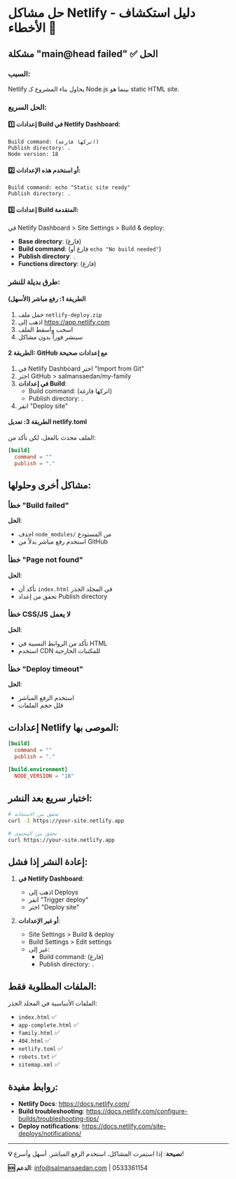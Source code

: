 # حل مشاكل Netlify - دليل استكشاف الأخطاء 🔧

## مشكلة "main@head failed" ✅ الحل

### السبب:
Netlify يحاول بناء المشروع كـ Node.js بينما هو static HTML site.

### الحل السريع:

#### 1️⃣ إعدادات Build في Netlify Dashboard:
```
Build command: (اتركها فارغة)
Publish directory: .
Node version: 18
```

#### 2️⃣ أو استخدم هذه الإعدادات:
```
Build command: echo "Static site ready"
Publish directory: .
```

#### 3️⃣ إعدادات Build المتقدمة:
في Netlify Dashboard > Site Settings > Build & deploy:
- **Base directory**: (فارغ)
- **Build command**: (فارغ أو `echo "No build needed"`)
- **Publish directory**: `.`
- **Functions directory**: (فارغ)

### طرق بديلة للنشر:

#### الطريقة 1: رفع مباشر (الأسهل)
1. حمل ملف `netlify-deploy.zip`
2. اذهب إلى https://app.netlify.com
3. اسحب وأسقط الملف
4. سينشر فوراً بدون مشاكل

#### الطريقة 2: GitHub مع إعدادات صحيحة
1. في Netlify Dashboard اختر "Import from Git"
2. اختر GitHub > salmansaedan/my-family
3. **في إعدادات Build**:
   - Build command: (اتركها فارغة)
   - Publish directory: `.`
4. انقر "Deploy site"

#### الطريقة 3: تعديل netlify.toml
الملف محدث بالفعل، لكن تأكد من:
```toml
[build]
  command = ""
  publish = "."
```

## مشاكل أخرى وحلولها:

### خطأ "Build failed"
**الحل**: 
- احذف `node_modules/` من المستودع
- استخدم رفع مباشر بدلاً من GitHub

### خطأ "Page not found"  
**الحل**:
- تأكد أن `index.html` في المجلد الجذر
- تحقق من إعداد Publish directory

### خطأ CSS/JS لا يعمل
**الحل**:
- تأكد من الروابط النسبية في HTML
- استخدم CDN للمكتبات الخارجية

### خطأ "Deploy timeout"
**الحل**:
- استخدم الرفع المباشر
- قلل حجم الملفات

## إعدادات Netlify الموصى بها:

```toml
[build]
  command = ""
  publish = "."
  
[build.environment]
  NODE_VERSION = "18"
```

## اختبار سريع بعد النشر:

```bash
# تحقق من الاستجابة
curl -I https://your-site.netlify.app

# تحقق من المحتوى
curl https://your-site.netlify.app
```

## إعادة النشر إذا فشل:

1. **في Netlify Dashboard**:
   - اذهب إلى Deploys
   - انقر "Trigger deploy"
   - اختر "Deploy site"

2. **أو غير الإعدادات**:
   - Site Settings > Build & deploy
   - Build Settings > Edit settings
   - غير إلى:
     - Build command: (فارغ)
     - Publish directory: `.`

## الملفات المطلوبة فقط:

الملفات الأساسية في المجلد الجذر:
- `index.html` ✅
- `app-complete.html` ✅  
- `family.html` ✅
- `404.html` ✅
- `netlify.toml` ✅
- `robots.txt` ✅
- `sitemap.xml` ✅

## روابط مفيدة:

- **Netlify Docs**: https://docs.netlify.com/
- **Build troubleshooting**: https://docs.netlify.com/configure-builds/troubleshooting-tips/
- **Deploy notifications**: https://docs.netlify.com/site-deploys/notifications/

---

**💡 نصيحة**: إذا استمرت المشاكل، استخدم الرفع المباشر. أسهل وأسرع!

**🆘 الدعم**: info@salmansaedan.com | 0533361154